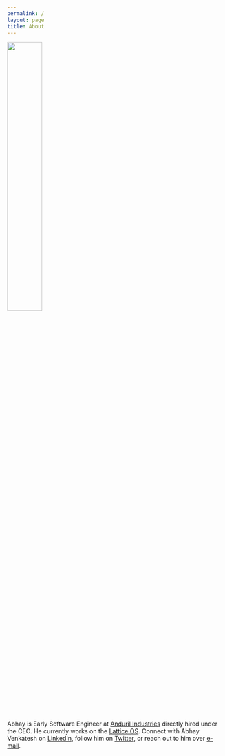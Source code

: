 ```yaml
---
permalink: /
layout: page
title: About
---
```


<img src="{% link /assets/imgs/avatar.png %}" width="40%">

Abhay is Early Software Engineer at [Anduril Industries](https://anduril.com/) directly hired under the CEO. He currently works on the [Lattice OS](https://anduril.com/lattice). Connect with Abhay Venkatesh on [LinkedIn](https://www.linkedin.com/in/abhayvenkatesh/), follow him on [Twitter](https://twitter.com/AbhayVenkatesh1), or reach out to him over [e-mail](mailto:abhay.venkatesh@gmail.com).
